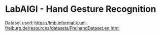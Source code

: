 # LabAIGI - Hand Gesture Recognition
Dataset used: https://lmb.informatik.uni-freiburg.de/resources/datasets/FreihandDataset.en.html
